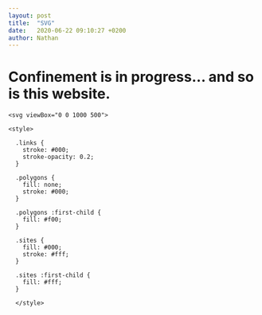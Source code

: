 ```yaml
---
layout: post
title:  "SVG"
date:   2020-06-22 09:10:27 +0200
author: Nathan
---
```


# Confinement is in progress... and so is this website.


<div>
	
	<svg viewBox="0 0 1000 500">

  <g class="polygons">
  <path d="M691.9913868758662,160.66313355585143L710.1743214706052,211.61543485482628L730.6717692743273,235.53544373491263L782.6549880762409,210.68910754765005L783.2006041790969,209.6915296594936L745.7504730942406,127.14682958708345Z"></path><path d="M564.8036308832685,203.3291725198122L605.2461295691571,237.23390786249465L610.4593053935283,190.08523331598747L566.9109571574849,188.43413000674752Z"></path><path d="M488.43767742395397,481.7419970514683L493.3042186840058,501L619.4616135682448,501L661.2272943440637,429.88168537102905L529.0831976182918,414.96339307063346L505.6499030054561,433.5063623350891Z"></path><path d="M72.54200831035688,356.2098069161504L120.77783551014346,415.78367708495546L172.79979041230675,355.79691018792136L169.20778716083097,336.9236653512559L81.71100009187111,346.57935919487863Z"></path><path d="M422.5249208147475,319.8550893059009L426.5785747428226,338.65906304275785L488.9737403523029,381.0944729041822L497.4141453678098,295.52530170759286L493.08493860234336,282.9177295515564L471.93958980866836,276.47845785338575Z"></path><path d="M217.6404356856236,177.16235858228467L268.92005123955784,267.8149857009192L272.2475725924067,267.56675568568505L306.74867643213133,242.1198395627597L296.9923180920594,173.10086329062048L246.02706076970793,164.91621896079891Z"></path><path d="M750.9153663677732,393.10633492306204L766.2355912829889,444.9451760003928L820.5822674905887,501L867.0812078353192,501L862.6697391632625,441.2617761407719L855.6494870309364,424.6688409281264L810.3338851531303,367.1191449962391L770.014154838249,369.81241066334144Z"></path><path d="M813.8682035249803,193.39286189152332L858.3254737704901,223.26439458333223L887.0282504187951,189.79891496834892L871.8613165694169,174.78319630704055L819.0102570248159,182.51533413095035Z"></path><path d="M907.061045302189,189.15001307305698L918.6277903987684,198.313158773745L956.5114085383608,199.7980470116308L997.1654342453004,154.9622055620246L938.4626810710404,120.00567872922919L913.5963888621171,156.1291741391295Z"></path><path d="M104.47838898467694,257.464504466569L127.40044830308847,290.5383822171111L167.43881958464618,291.684612627631L174.04911601571297,287.3263076333732L177.9163438186773,207.35559612523897L118.09380027152963,231.9904322997473Z"></path><path d="M240.238380109652,-1L241.69703425675746,33.4861013513374L313.4309583010502,28.979553804880346L345.74045789796355,-1Z"></path><path d="M6.013159270466673,339.2319687919035L72.54200831035688,356.2098069161504L81.71100009187111,346.57935919487863L127.40044830308847,290.5383822171111L104.47838898467694,257.464504466569L73.11175836460774,251.67717802801667L20.338452326863802,310.7161596375582Z"></path><path d="M167.43881958464618,291.684612627631L169.20778716083097,336.9236653512559L172.79979041230675,355.79691018792136L181.62401549134927,357.57192999918743L243.76874055096073,309.36461963343856L242.56028639077599,296.4033996341176L174.04911601571297,287.3263076333732Z"></path><path d="M564.7741718821717,47.54512249705415L584.952627102582,54.818818989223374L624.4634326328861,41.36749984864281L614.0782932978449,-1L581.189258616531,-1Z"></path><path d="M272.2475725924067,267.56675568568505L345.37812328836696,326.30575651275007L371.46240237843824,302.62007721070563L375.84548219059695,264.45596576317166L311.679139669415,241.25828811672076L306.74867643213133,242.1198395627597Z"></path><path d="M246.8315234001006,320.951842800914L247.85226377039965,350.61084259773315L299.1411492623056,373.92311178933767L324.4744878499711,345.614473102677Z"></path><path d="M20.350639336719144,-1L77.38659457439059,71.94998624982784L169.37203566665042,90.94149664828629L183.38147946933537,74.19630948349511L176.91823582566073,-1Z"></path><path d="M964.7115666917408,501L997.8700459345529,401.44272904071784L991.7950851164587,402.81410510617746L973.5942795060788,409.7972015059779L973.1931209110933,410.126984549221L918.9067437831397,501Z"></path><path d="M363.2382399642694,148.65239343708478L366.4043850206477,180.02366102993062L397.22155624466774,238.51262280330417L440.8227658553833,238.84368817522238L450.7206442646543,214.42720072606704L380.33747045613745,127.4973397898374L368.76441795444214,136.97661899231778Z"></path><path d="M73.69362660887505,90.98849142406146L77.6752286468092,128.38310290582226L116.75235043716388,173.47452159155614L188.288851024964,163.60516934314063L169.37203566665042,90.94149664828629L77.38659457439059,71.94998624982784Z"></path><path d="M344.15104478065865,332.81727918207537L371.76538557449373,378.4516394403775L393.6196566141516,383.82717535477036L426.5785747428226,338.65906304275785L422.5249208147475,319.8550893059009L371.46240237843824,302.62007721070563L345.37812328836696,326.30575651275007Z"></path><path d="M221.98731792290414,64.59414374791832L280.4589085697453,90.16973260791764L313.4309583010502,28.979553804880346L241.69703425675746,33.4861013513374Z"></path><path d="M493.08493860234336,282.9177295515564L497.4141453678098,295.52530170759286L559.5390079813833,328.5949427889275L570.7068065033986,263.0939231643226L528.5844392628214,254.34140105767415Z"></path><path d="M312.64090502695757,424.9122432689415L328.9059270371632,454.0101179692787L347.25628166062563,465.6015889431784L391.3543941069853,460.33155508486766L350.28183853136835,406.2380383904379Z"></path><path d="M18.087260787351862,196.74511594766585L20.338452326863802,310.7161596375582L73.11175836460774,251.67717802801667L48.53424550247106,201.0949303985719L44.33303266419543,198.56317246761589Z"></path><path d="M1001,400.3209210019295L997.8700459345529,401.44272904071784L964.7115666917408,501L1001,501Z"></path><path d="M859.4364271775245,127.05389492642627L862.5104815762398,132.5340183975012L913.5963888621171,156.1291741391295L938.4626810710404,120.00567872922919L938.3649698450847,119.80825718573377L889.5794042236828,87.94440689728383Z"></path><path d="M228.04044388404333,381.8183363445669L230.4233254698679,445.3240287278105L299.0972330489225,419.8438647215119L299.1411492623056,373.92311178933767L247.85226377039965,350.61084259773315Z"></path><path d="M427.8716158361265,121.50720817262456L497.5634587559057,155.33395437535313L521.9725684667621,138.65956537558708L519.7316213876344,72.17479797859517L464.1392109262754,68.55520960342025Z"></path><path d="M644.3667625491001,239.27317274947822L685.884911684774,297.11866401892365L718.9809133318244,296.0551050860935L730.6717692743273,235.53544373491263L710.1743214706052,211.61543485482628L648.2921088380889,233.80476660126604Z"></path><path d="M614.0782932978449,-1L624.4634326328861,41.36749984864281L666.2317788312591,53.424160409440844L725.6145794908879,22.822643977902917L728.191927575082,-1Z"></path><path d="M904.2287763655734,341.8973016360869L915.0929809735743,386.06544008634177L973.5942795060788,409.7972015059779L991.7950851164587,402.81410510617746Z"></path><path d="M246.02706076970793,164.91621896079891L296.9923180920594,173.10086329062048L363.2382399642694,148.65239343708478L368.76441795444214,136.97661899231778L281.70134205216783,93.70051866222329Z"></path><path d="M181.62401549134927,357.57192999918743L228.04044388404333,381.8183363445669L247.85226377039965,350.61084259773315L246.8315234001006,320.951842800914L243.76874055096073,309.36461963343856Z"></path><path d="M704.1930356293113,417.1006566424097L718.7364948124289,501L750.5399539859192,501L766.2355912829889,444.9451760003928L750.9153663677732,393.10633492306204Z"></path><path d="M718.7364948124289,501L704.1930356293113,417.1006566424097L670.1764992912597,418.6953419407332L661.2272943440637,429.88168537102905L619.4616135682448,501Z"></path><path d="M855.2553737389973,317.52583331352736L898.431927453978,331.65336869997077L984.2541672956218,310.6252600337136L946.9358071638954,265.44330228380477L906.3985809492516,258.8110302669378L863.8072543474025,280.0753009148437L857.2368917465367,290.40798200793614Z"></path><path d="M393.6196566141516,383.82717535477036L481.14194140361286,477.7175497693856L488.43767742395397,481.7419970514683L505.6499030054561,433.5063623350891L488.9737403523029,381.0944729041822L426.5785747428226,338.65906304275785Z"></path><path d="M174.04911601571297,287.3263076333732L242.56028639077599,296.4033996341176L268.92005123955784,267.8149857009192L217.6404356856236,177.16235858228467L195.82922285448433,172.54554132331288L177.9163438186773,207.35559612523897Z"></path><path d="M169.37203566665042,90.94149664828629L188.288851024964,163.60516934314063L195.82922285448433,172.54554132331288L217.6404356856236,177.16235858228467L246.02706076970793,164.91621896079891L281.70134205216783,93.70051866222329L280.4589085697453,90.16973260791764L221.98731792290414,64.59414374791832L183.38147946933537,74.19630948349511Z"></path><path d="M590.3230670601656,260.5270036599427L629.589448806392,329.19529075954324L685.884911684774,297.11866401892365L644.3667625491001,239.27317274947822L605.7208524610652,239.33522877439418Z"></path><path d="M-1,164.76946167578814L73.69362660887505,90.98849142406146L77.38659457439059,71.94998624982784L20.350639336719144,-1L-1,-1Z"></path><path d="M371.46240237843824,302.62007721070563L422.5249208147475,319.8550893059009L471.93958980866836,276.47845785338575L440.8227658553833,238.84368817522238L397.22155624466774,238.51262280330417L375.84548219059695,264.45596576317166Z"></path><path d="M584.952627102582,54.818818989223374L594.9773161767885,118.08600698541701L646.6017303559105,123.1880146839655L666.2317788312591,53.424160409440844L624.4634326328861,41.36749984864281Z"></path><path d="M921.7620602069728,-1L974.2209035065955,56.84381194230766L1001,63.25197817129644L1001,-1Z"></path><path d="M293.5029072105952,501L328.9059270371632,454.0101179692787L312.64090502695757,424.9122432689415L299.0972330489225,419.8438647215119L230.4233254698679,445.3240287278105L189.64193489676452,501Z"></path><path d="M956.5114085383608,199.7980470116308L963.0229684942634,221.95626224312605L1001,239.4971167793265L1001,154.46484384106813L997.1654342453004,154.9622055620246Z"></path><path d="M493.3042186840058,501L488.43767742395397,481.7419970514683L481.14194140361286,477.7175497693856L391.3543941069853,460.33155508486766L347.25628166062563,465.6015889431784L341.72477832410596,501Z"></path><path d="M99.42656012898347,192.26500211185862L118.09380027152963,231.9904322997473L177.9163438186773,207.35559612523897L195.82922285448433,172.54554132331288L188.288851024964,163.60516934314063L116.75235043716388,173.47452159155614Z"></path><path d="M509.7473093656526,-1L533.5514656624881,47.63122732287631L564.7741718821717,47.54512249705415L581.189258616531,-1Z"></path><path d="M826.6693863511176,131.11775940993587L859.4364271775245,127.05389492642627L889.5794042236828,87.94440689728383L879.9267457845676,38.09891189933877L834.3124238527089,54.316681222770754Z"></path><path d="M430.4807345401278,-1L464.1392109262754,68.55520960342025L519.7316213876344,72.17479797859517L533.5514656624881,47.63122732287631L509.7473093656526,-1Z"></path><path d="M879.9267457845676,38.09891189933877L889.5794042236828,87.94440689728383L938.3649698450847,119.80825718573377L974.2209035065955,56.84381194230766L921.7620602069728,-1L897.1077645735979,-1Z"></path><path d="M440.8227658553833,238.84368817522238L471.93958980866836,276.47845785338575L493.08493860234336,282.9177295515564L528.5844392628214,254.34140105767415L528.480699623318,231.7955628040091L496.3023060396968,162.2233954512281L450.7206442646543,214.42720072606704Z"></path><path d="M570.9579030291516,134.80951756646718L613.2547828016465,185.75349528981988L654.6980253098557,165.8863240206707L665.5007180019375,154.2445176235479L646.6017303559105,123.1880146839655L594.9773161767885,118.08600698541701Z"></path><path d="M855.6494870309364,424.6688409281264L862.6697391632625,441.2617761407719L973.1931209110933,410.126984549221L973.5942795060788,409.7972015059779L915.0929809735743,386.06544008634177Z"></path><path d="M-1,341.07352099236596L6.013159270466673,339.2319687919035L20.338452326863802,310.7161596375582L18.087260787351862,196.74511594766585L-1,189.04534842340968Z"></path><path d="M820.5822674905887,501L766.2355912829889,444.9451760003928L750.5399539859192,501Z"></path><path d="M528.480699623318,231.7955628040091L528.5844392628214,254.34140105767415L570.7068065033986,263.0939231643226L590.3230670601656,260.5270036599427L605.7208524610652,239.33522877439418L605.2461295691571,237.23390786249465L564.8036308832685,203.3291725198122Z"></path><path d="M906.3985809492516,258.8110302669378L946.9358071638954,265.44330228380477L963.0229684942634,221.95626224312605L956.5114085383608,199.7980470116308L918.6277903987684,198.313158773745Z"></path><path d="M810.3338851531303,367.1191449962391L855.6494870309364,424.6688409281264L915.0929809735743,386.06544008634177L904.2287763655734,341.8973016360869L898.431927453978,331.65336869997077L855.2553737389973,317.52583331352736Z"></path><path d="M296.9923180920594,173.10086329062048L306.74867643213133,242.1198395627597L311.679139669415,241.25828811672076L366.4043850206477,180.02366102993062L363.2382399642694,148.65239343708478Z"></path><path d="M753.3761118276082,62.34155688699133L757.9689787735462,106.30638174371373L820.8017511783397,133.36137276511283L826.6693863511176,131.11775940993587L834.3124238527089,54.316681222770754Z"></path><path d="M140.77710037585356,501L120.77783551014346,415.78367708495546L72.54200831035688,356.2098069161504L6.013159270466673,339.2319687919035L-1,341.07352099236596L-1,501Z"></path><path d="M648.2921088380889,233.80476660126604L710.1743214706052,211.61543485482628L691.9913868758662,160.66313355585143L665.5007180019375,154.2445176235479L654.6980253098557,165.8863240206707Z"></path><path d="M176.91823582566073,-1L183.38147946933537,74.19630948349511L221.98731792290414,64.59414374791832L241.69703425675746,33.4861013513374L240.238380109652,-1Z"></path><path d="M819.0102570248159,182.51533413095035L871.8613165694169,174.78319630704055L862.5104815762398,132.5340183975012L859.4364271775245,127.05389492642627L826.6693863511176,131.11775940993587L820.8017511783397,133.36137276511283Z"></path><path d="M311.679139669415,241.25828811672076L375.84548219059695,264.45596576317166L397.22155624466774,238.51262280330417L366.4043850206477,180.02366102993062Z"></path><path d="M718.9809133318244,296.0551050860935L723.7649856330341,300.8363563537242L810.2581261522517,257.5866747405065L782.6549880762409,210.68910754765005L730.6717692743273,235.53544373491263Z"></path><path d="M946.9358071638954,265.44330228380477L984.2541672956218,310.6252600337136L1001,316.6033075098505L1001,239.4971167793265L963.0229684942634,221.95626224312605Z"></path><path d="M745.7504730942406,127.14682958708345L783.2006041790969,209.6915296594936L813.8682035249803,193.39286189152332L819.0102570248159,182.51533413095035L820.8017511783397,133.36137276511283L757.9689787735462,106.30638174371373Z"></path><path d="M858.3254737704901,223.26439458333223L863.8072543474025,280.0753009148437L906.3985809492516,258.8110302669378L918.6277903987684,198.313158773745L907.061045302189,189.15001307305698L887.0282504187951,189.79891496834892Z"></path><path d="M341.72477832410596,501L347.25628166062563,465.6015889431784L328.9059270371632,454.0101179692787L293.5029072105952,501Z"></path><path d="M496.3023060396968,162.2233954512281L528.480699623318,231.7955628040091L564.8036308832685,203.3291725198122L566.9109571574849,188.43413000674752L542.1169149210347,141.99313111693374L521.9725684667621,138.65956537558708L497.5634587559057,155.33395437535313Z"></path><path d="M646.6017303559105,123.1880146839655L665.5007180019375,154.2445176235479L691.9913868758662,160.66313355585143L745.7504730942406,127.14682958708345L757.9689787735462,106.30638174371373L753.3761118276082,62.34155688699133L725.6145794908879,22.822643977902917L666.2317788312591,53.424160409440844Z"></path><path d="M242.56028639077599,296.4033996341176L243.76874055096073,309.36461963343856L246.8315234001006,320.951842800914L324.4744878499711,345.614473102677L344.15104478065865,332.81727918207537L345.37812328836696,326.30575651275007L272.2475725924067,267.56675568568505L268.92005123955784,267.8149857009192Z"></path><path d="M299.0972330489225,419.8438647215119L312.64090502695757,424.9122432689415L350.28183853136835,406.2380383904379L371.76538557449373,378.4516394403775L344.15104478065865,332.81727918207537L324.4744878499711,345.614473102677L299.1411492623056,373.92311178933767Z"></path><path d="M370.74213876885136,-1L384.8930449456781,122.18364518740299L427.8716158361265,121.50720817262456L464.1392109262754,68.55520960342025L430.4807345401278,-1Z"></path><path d="M605.2461295691571,237.23390786249465L605.7208524610652,239.33522877439418L644.3667625491001,239.27317274947822L648.2921088380889,233.80476660126604L654.6980253098557,165.8863240206707L613.2547828016465,185.75349528981988L610.4593053935283,190.08523331598747Z"></path><path d="M782.6549880762409,210.68910754765005L810.2581261522517,257.5866747405065L857.2368917465367,290.40798200793614L863.8072543474025,280.0753009148437L858.3254737704901,223.26439458333223L813.8682035249803,193.39286189152332L783.2006041790969,209.6915296594936Z"></path><path d="M380.33747045613745,127.4973397898374L450.7206442646543,214.42720072606704L496.3023060396968,162.2233954512281L497.5634587559057,155.33395437535313L427.8716158361265,121.50720817262456L384.8930449456781,122.18364518740299Z"></path><path d="M898.431927453978,331.65336869997077L904.2287763655734,341.8973016360869L991.7950851164587,402.81410510617746L997.8700459345529,401.44272904071784L1001,400.3209210019295L1001,316.6033075098505L984.2541672956218,310.6252600337136Z"></path><path d="M350.28183853136835,406.2380383904379L391.3543941069853,460.33155508486766L481.14194140361286,477.7175497693856L393.6196566141516,383.82717535477036L371.76538557449373,378.4516394403775Z"></path><path d="M-1,189.04534842340968L18.087260787351862,196.74511594766585L44.33303266419543,198.56317246761589L77.6752286468092,128.38310290582226L73.69362660887505,90.98849142406146L-1,164.76946167578814Z"></path><path d="M862.6697391632625,441.2617761407719L867.0812078353192,501L918.9067437831397,501L973.1931209110933,410.126984549221Z"></path><path d="M48.53424550247106,201.0949303985719L73.11175836460774,251.67717802801667L104.47838898467694,257.464504466569L118.09380027152963,231.9904322997473L99.42656012898347,192.26500211185862Z"></path><path d="M519.7316213876344,72.17479797859517L521.9725684667621,138.65956537558708L542.1169149210347,141.99313111693374L570.9579030291516,134.80951756646718L594.9773161767885,118.08600698541701L584.952627102582,54.818818989223374L564.7741718821717,47.54512249705415L533.5514656624881,47.63122732287631Z"></path><path d="M862.5104815762398,132.5340183975012L871.8613165694169,174.78319630704055L887.0282504187951,189.79891496834892L907.061045302189,189.15001307305698L913.5963888621171,156.1291741391295Z"></path><path d="M120.77783551014346,415.78367708495546L140.77710037585356,501L189.64193489676452,501L230.4233254698679,445.3240287278105L228.04044388404333,381.8183363445669L181.62401549134927,357.57192999918743L172.79979041230675,355.79691018792136Z"></path><path d="M81.71100009187111,346.57935919487863L169.20778716083097,336.9236653512559L167.43881958464618,291.684612627631L127.40044830308847,290.5383822171111Z"></path><path d="M529.0831976182918,414.96339307063346L661.2272943440637,429.88168537102905L670.1764992912597,418.6953419407332L617.8659247348482,352.6697990712393L583.6843310017982,361.3264144607532Z"></path><path d="M725.6145794908879,22.822643977902917L753.3761118276082,62.34155688699133L834.3124238527089,54.316681222770754L879.9267457845676,38.09891189933877L897.1077645735979,-1L728.191927575082,-1Z"></path><path d="M938.3649698450847,119.80825718573377L938.4626810710404,120.00567872922919L997.1654342453004,154.9622055620246L1001,154.46484384106813L1001,63.25197817129644L974.2209035065955,56.84381194230766Z"></path><path d="M488.9737403523029,381.0944729041822L505.6499030054561,433.5063623350891L529.0831976182918,414.96339307063346L583.6843310017982,361.3264144607532L559.5390079813833,328.5949427889275L497.4141453678098,295.52530170759286Z"></path><path d="M617.8659247348482,352.6697990712393L670.1764992912597,418.6953419407332L704.1930356293113,417.1006566424097L750.9153663677732,393.10633492306204L770.014154838249,369.81241066334144L723.7649856330341,300.8363563537242L718.9809133318244,296.0551050860935L685.884911684774,297.11866401892365L629.589448806392,329.19529075954324Z"></path><path d="M280.4589085697453,90.16973260791764L281.70134205216783,93.70051866222329L368.76441795444214,136.97661899231778L380.33747045613745,127.4973397898374L384.8930449456781,122.18364518740299L370.74213876885136,-1L345.74045789796355,-1L313.4309583010502,28.979553804880346Z"></path><path d="M559.5390079813833,328.5949427889275L583.6843310017982,361.3264144607532L617.8659247348482,352.6697990712393L629.589448806392,329.19529075954324L590.3230670601656,260.5270036599427L570.7068065033986,263.0939231643226Z"></path><path d="M723.7649856330341,300.8363563537242L770.014154838249,369.81241066334144L810.3338851531303,367.1191449962391L855.2553737389973,317.52583331352736L857.2368917465367,290.40798200793614L810.2581261522517,257.5866747405065Z"></path><path d="M542.1169149210347,141.99313111693374L566.9109571574849,188.43413000674752L610.4593053935283,190.08523331598747L613.2547828016465,185.75349528981988L570.9579030291516,134.80951756646718Z"></path><path d="M44.33303266419543,198.56317246761589L48.53424550247106,201.0949303985719L99.42656012898347,192.26500211185862L116.75235043716388,173.47452159155614L77.6752286468092,128.38310290582226Z"></path>
  </g>
  <g class="links">
  <line x1="592.3261716621184" y1="13.109221041854413" x2="563.7750507053796" y2="3.4549219355486382"></line><line x1="639.8895330677692" y1="1.4504701766288042" x2="592.3261716621184" y2="13.109221041854413"></line><line x1="217.67961546100943" y1="17.57081333883981" x2="264.2847421047763" y2="15.59956224230552"></line><line x1="813.9270096698767" y1="20.27941089572005" x2="639.8895330677692" y2="1.4504701766288042"></line><line x1="139.92367450715017" y1="24.254061195952413" x2="217.67961546100943" y2="17.57081333883981"></line><line x1="563.7750507053796" y1="3.4549219355486382" x2="480.1232228247585" y2="44.40106538178734"></line><line x1="264.2847421047763" y1="15.59956224230552" x2="266.34568774289005" y2="48.405106329447165"></line><line x1="266.34568774289005" y1="48.405106329447165" x2="217.67961546100943" y2="17.57081333883981"></line><line x1="480.1232228247585" y1="44.40106538178734" x2="435.27936912656617" y2="66.10146416634089"></line><line x1="995.5144271783614" y1="22.2217959999802" x2="937.6893771672638" y2="74.66362429651008"></line><line x1="264.2847421047763" y1="15.59956224230552" x2="323.10203177301423" y2="78.98800428519992"></line><line x1="323.10203177301423" y1="78.98800428519992" x2="266.34568774289005" y2="48.405106329447165"></line><line x1="937.6893771672638" y1="74.66362429651008" x2="813.9270096698767" y2="20.27941089572005"></line><line x1="616.2444831628183" y1="83.36491279540125" x2="592.3261716621184" y2="13.109221041854413"></line><line x1="639.8895330677692" y1="1.4504701766288042" x2="616.2444831628183" y2="83.36491279540125"></line><line x1="435.27936912656617" y1="66.10146416634089" x2="323.10203177301423" y2="78.98800428519992"></line><line x1="564.0182454467275" y1="91.64016281795651" x2="563.7750507053796" y2="3.4549219355486382"></line><line x1="592.3261716621184" y1="13.109221041854413" x2="564.0182454467275" y2="91.64016281795651"></line><line x1="821.0078348249809" y1="91.69433154642005" x2="813.9270096698767" y2="20.27941089572005"></line><line x1="813.9270096698767" y1="20.27941089572005" x2="839.989575845937" y2="93.5833438189414"></line><line x1="839.989575845937" y1="93.5833438189414" x2="821.0078348249809" y2="91.69433154642005"></line><line x1="480.1232228247585" y1="44.40106538178734" x2="476.8562293321561" y2="94.57806079992636"></line><line x1="616.2444831628183" y1="83.36491279540125" x2="564.0182454467275" y2="91.64016281795651"></line><line x1="995.5144271783614" y1="22.2217959999802" x2="977.5353819136005" y2="97.35445713691526"></line><line x1="977.5353819136005" y1="97.35445713691526" x2="937.6893771672638" y2="74.66362429651008"></line><line x1="476.8562293321561" y1="94.57806079992636" x2="435.27936912656617" y2="66.10146416634089"></line><line x1="564.0182454467275" y1="91.64016281795651" x2="480.1232228247585" y2="44.40106538178734"></line><line x1="693.2712039810935" y1="105.0385758333675" x2="639.8895330677692" y2="1.4504701766288042"></line><line x1="937.6893771672638" y1="74.66362429651008" x2="839.989575845937" y2="93.5833438189414"></line><line x1="266.34568774289005" y1="48.405106329447165" x2="240.2103501842552" y2="108.1564104376671"></line><line x1="813.9270096698767" y1="20.27941089572005" x2="693.2712039810935" y2="105.0385758333675"></line><line x1="693.2712039810935" y1="105.0385758333675" x2="616.2444831628183" y2="83.36491279540125"></line><line x1="240.2103501842552" y1="108.1564104376671" x2="217.67961546100943" y2="17.57081333883981"></line><line x1="564.0182454467275" y1="91.64016281795651" x2="476.8562293321561" y2="94.57806079992636"></line><line x1="16.012808739456872" y1="121.13378588456814" x2="139.92367450715017" y2="24.254061195952413"></line><line x1="323.10203177301423" y1="78.98800428519992" x2="240.2103501842552" y2="108.1564104376671"></line><line x1="323.10203177301423" y1="78.98800428519992" x2="294.96874719349364" y2="135.5866879690678"></line><line x1="821.0078348249809" y1="91.69433154642005" x2="693.2712039810935" y2="105.0385758333675"></line><line x1="937.6893771672638" y1="74.66362429651008" x2="896.7560442335146" y2="137.33514043897398"></line><line x1="294.96874719349364" y1="135.5866879690678" x2="240.2103501842552" y2="108.1564104376671"></line><line x1="896.7560442335146" y1="137.33514043897398" x2="839.989575845937" y2="93.5833438189414"></line><line x1="240.2103501842552" y1="108.1564104376671" x2="139.92367450715017" y2="24.254061195952413"></line><line x1="139.92367450715017" y1="24.254061195952413" x2="115.92055388158839" y2="140.51325449982966"></line><line x1="42.84152226158411" y1="148.29436501253323" x2="16.012808739456872" y2="121.13378588456814"></line><line x1="115.92055388158839" y1="140.51325449982966" x2="16.012808739456872" y2="121.13378588456814"></line><line x1="896.7560442335146" y1="137.33514043897398" x2="888.3692463359658" y2="155.49340893260265"></line><line x1="115.92055388158839" y1="140.51325449982966" x2="42.84152226158411" y2="148.29436501253323"></line><line x1="616.2444831628183" y1="83.36491279540125" x2="609.0365148720281" y2="156.29838262850905"></line><line x1="609.0365148720281" y1="156.29838262850905" x2="564.0182454467275" y2="91.64016281795651"></line><line x1="821.0078348249809" y1="91.69433154642005" x2="790.6730545072483" y2="162.14411849857402"></line><line x1="240.2103501842552" y1="108.1564104376671" x2="115.92055388158839" y2="140.51325449982966"></line><line x1="848.7552283600703" y1="164.26101459127017" x2="839.989575845937" y2="93.5833438189414"></line><line x1="977.5353819136005" y1="97.35445713691526" x2="896.7560442335146" y2="137.33514043897398"></line><line x1="937.1638706334251" y1="165.15063341377157" x2="896.7560442335146" y2="137.33514043897398"></line><line x1="977.5353819136005" y1="97.35445713691526" x2="937.1638706334251" y2="165.15063341377157"></line><line x1="896.7560442335146" y1="137.33514043897398" x2="848.7552283600703" y2="164.26101459127017"></line><line x1="888.3692463359658" y1="155.49340893260265" x2="848.7552283600703" y2="164.26101459127017"></line><line x1="115.92055388158839" y1="140.51325449982966" x2="84.24423373689271" y2="167.96458381210365"></line><line x1="84.24423373689271" y1="167.96458381210365" x2="42.84152226158411" y2="148.29436501253323"></line><line x1="848.7552283600703" y1="164.26101459127017" x2="821.0078348249809" y2="91.69433154642005"></line><line x1="790.6730545072483" y1="162.14411849857402" x2="693.2712039810935" y2="105.0385758333675"></line><line x1="693.2712039810935" y1="105.0385758333675" x2="609.0365148720281" y2="156.29838262850905"></line><line x1="848.7552283600703" y1="164.26101459127017" x2="790.6730545072483" y2="162.14411849857402"></line><line x1="609.0365148720281" y1="156.29838262850905" x2="585.0777398693963" y2="176.19045809102894"></line><line x1="476.8562293321561" y1="94.57806079992636" x2="437.0193227795416" y2="176.65238686960373"></line><line x1="437.0193227795416" y1="176.65238686960373" x2="435.27936912656617" y2="66.10146416634089"></line><line x1="585.0777398693963" y1="176.19045809102894" x2="564.0182454467275" y2="91.64016281795651"></line><line x1="937.1638706334251" y1="165.15063341377157" x2="888.3692463359658" y2="155.49340893260265"></line><line x1="742.5" y1="184" x2="693.2712039810935" y2="105.0385758333675"></line><line x1="790.6730545072483" y1="162.14411849857402" x2="742.5" y2="184"></line><line x1="852.7379032481122" y1="191.48357596013733" x2="848.7552283600703" y2="164.26101459127017"></line><line x1="437.0193227795416" y1="176.65238686960373" x2="416.62328576631194" y2="193.1661349582984"></line><line x1="585.0777398693963" y1="176.19045809102894" x2="546.6296822068394" y2="196.71720784502787"></line><line x1="546.6296822068394" y1="196.71720784502787" x2="564.0182454467275" y2="91.64016281795651"></line><line x1="437.0193227795416" y1="176.65238686960373" x2="323.10203177301423" y2="78.98800428519992"></line><line x1="888.3692463359658" y1="155.49340893260265" x2="852.7379032481122" y2="191.48357596013733"></line><line x1="546.6296822068394" y1="196.71720784502787" x2="476.8562293321561" y2="94.57806079992636"></line><line x1="585.0777398693963" y1="176.19045809102894" x2="584.098499413717" y2="202.01823496049832"></line><line x1="416.62328576631194" y1="193.1661349582984" x2="323.10203177301423" y2="78.98800428519992"></line><line x1="294.96874719349364" y1="135.5866879690678" x2="319.8242734115606" y2="202.9355745717173"></line><line x1="115.92055388158839" y1="140.51325449982966" x2="124.87658820297409" y2="205.4297055386487"></line><line x1="124.87658820297409" y1="205.4297055386487" x2="84.24423373689271" y2="167.96458381210365"></line><line x1="633.5763840549075" y1="207.4889489028875" x2="609.0365148720281" y2="156.29838262850905"></line><line x1="283.32443022769496" y1="208.0951061722588" x2="294.96874719349364" y2="135.5866879690678"></line><line x1="584.098499413717" y1="202.01823496049832" x2="546.6296822068394" y2="196.71720784502787"></line><line x1="319.8242734115606" y1="202.9355745717173" x2="283.32443022769496" y2="208.0951061722588"></line><line x1="693.2712039810935" y1="105.0385758333675" x2="667.6686534401981" y2="210.7044563529702"></line><line x1="667.6686534401981" y1="210.7044563529702" x2="609.0365148720281" y2="156.29838262850905"></line><line x1="416.62328576631194" y1="193.1661349582984" x2="294.96874719349364" y2="135.5866879690678"></line><line x1="667.6686534401981" y1="210.7044563529702" x2="633.5763840549075" y2="207.4889489028875"></line><line x1="633.5763840549075" y1="207.4889489028875" x2="585.0777398693963" y2="176.19045809102894"></line><line x1="992.881699367198" y1="215.67168812643988" x2="937.1638706334251" y2="165.15063341377157"></line><line x1="977.5353819136005" y1="97.35445713691526" x2="992.881699367198" y2="215.67168812643988"></line><line x1="742.5" y1="184" x2="667.6686534401981" y2="210.7044563529702"></line><line x1="852.7379032481122" y1="191.48357596013733" x2="790.6730545072483" y2="162.14411849857402"></line><line x1="416.62328576631194" y1="193.1661349582984" x2="319.8242734115606" y2="202.9355745717173"></line><line x1="633.5763840549075" y1="207.4889489028875" x2="584.098499413717" y2="202.01823496049832"></line><line x1="546.6296822068394" y1="196.71720784502787" x2="437.0193227795416" y2="176.65238686960373"></line><line x1="93.31752022078233" y1="220.25951852568514" x2="84.24423373689271" y2="167.96458381210365"></line><line x1="124.87658820297409" y1="205.4297055386487" x2="93.31752022078233" y2="220.25951852568514"></line><line x1="283.32443022769496" y1="208.0951061722588" x2="240.2103501842552" y2="108.1564104376671"></line><line x1="584.098499413717" y1="202.01823496049832" x2="566.8801819262412" y2="222.55671557911805"></line><line x1="566.8801819262412" y1="222.55671557911805" x2="546.6296822068394" y2="196.71720784502787"></line><line x1="489.99782431601324" y1="222.9104734536208" x2="437.0193227795416" y2="176.65238686960373"></line><line x1="546.6296822068394" y1="196.71720784502787" x2="489.99782431601324" y2="222.9104734536208"></line><line x1="888.3692463359658" y1="155.49340893260265" x2="890.5865524724775" y2="223.94572252294498"></line><line x1="890.5865524724775" y1="223.94572252294498" x2="852.7379032481122" y2="191.48357596013733"></line><line x1="937.1638706334251" y1="165.15063341377157" x2="890.5865524724775" y2="223.94572252294498"></line><line x1="348.8495145510755" y1="228.87536708284594" x2="319.8242734115606" y2="202.9355745717173"></line><line x1="852.7379032481122" y1="191.48357596013733" x2="826.7898688229005" y2="230.1015733655678"></line><line x1="416.62328576631194" y1="193.1661349582984" x2="348.8495145510755" y2="228.87536708284594"></line><line x1="826.7898688229005" y1="230.1015733655678" x2="790.6730545072483" y2="162.14411849857402"></line><line x1="937.1638706334251" y1="165.15063341377157" x2="934.5113112679619" y2="232.8247972712586"></line><line x1="934.5113112679619" y1="232.8247972712586" x2="890.5865524724775" y2="223.94572252294498"></line><line x1="677.9326088497872" y1="239.32885551172146" x2="667.6686534401981" y2="210.7044563529702"></line><line x1="992.881699367198" y1="215.67168812643988" x2="934.5113112679619" y2="232.8247972712586"></line><line x1="240.2103501842552" y1="108.1564104376671" x2="124.87658820297409" y2="205.4297055386487"></line><line x1="124.87658820297409" y1="205.4297055386487" x2="141.61331912327668" y2="246.07271263390717"></line><line x1="35.92473876591073" y1="248.14621572847307" x2="42.84152226158411" y2="148.29436501253323"></line><line x1="992.881699367198" y1="215.67168812643988" x2="977.5972035996665" y2="248.76356157815215"></line><line x1="2.2934848832407706" y1="248.81051112390074" x2="42.84152226158411" y2="148.29436501253323"></line><line x1="84.24423373689271" y1="167.96458381210365" x2="35.92473876591073" y2="248.14621572847307"></line><line x1="210.31414288922278" y1="249.39495121151677" x2="240.2103501842552" y2="108.1564104376671"></line><line x1="283.32443022769496" y1="208.0951061722588" x2="210.31414288922278" y2="249.39495121151677"></line><line x1="93.31752022078233" y1="220.25951852568514" x2="35.92473876591073" y2="248.14621572847307"></line><line x1="210.31414288922278" y1="249.39495121151677" x2="124.87658820297409" y2="205.4297055386487"></line><line x1="35.92473876591073" y1="248.14621572847307" x2="2.2934848832407706" y2="248.81051112390074"></line><line x1="977.5972035996665" y1="248.76356157815215" x2="934.5113112679619" y2="232.8247972712586"></line><line x1="742.5" y1="184" x2="677.9326088497872" y2="239.32885551172146"></line><line x1="489.99782431601324" y1="222.9104734536208" x2="416.62328576631194" y2="193.1661349582984"></line><line x1="890.5865524724775" y1="223.94572252294498" x2="826.7898688229005" y2="230.1015733655678"></line><line x1="826.7898688229005" y1="230.1015733655678" x2="742.5" y2="184"></line><line x1="778.2035969891767" y1="258.698654916772" x2="742.5" y2="184"></line><line x1="826.7898688229005" y1="230.1015733655678" x2="778.2035969891767" y2="258.698654916772"></line><line x1="141.61331912327668" y1="246.07271263390717" x2="93.31752022078233" y2="220.25951852568514"></line><line x1="210.31414288922278" y1="249.39495121151677" x2="141.61331912327668" y2="246.07271263390717"></line><line x1="677.9326088497872" y1="239.32885551172146" x2="633.5763840549075" y2="207.4889489028875"></line><line x1="633.6785145812081" y1="271.0918857667473" x2="633.5763840549075" y2="207.4889489028875"></line><line x1="566.8801819262412" y1="222.55671557911805" x2="489.99782431601324" y2="222.9104734536208"></line><line x1="677.9326088497872" y1="239.32885551172146" x2="633.6785145812081" y2="271.0918857667473"></line><line x1="348.8495145510755" y1="228.87536708284594" x2="332.3378283542937" y2="274.5478076867354"></line><line x1="633.5763840549075" y1="207.4889489028875" x2="566.8801819262412" y2="222.55671557911805"></line><line x1="332.3378283542937" y1="274.5478076867354" x2="319.8242734115606" y2="202.9355745717173"></line><line x1="633.6785145812081" y1="271.0918857667473" x2="566.8801819262412" y2="222.55671557911805"></line><line x1="790.1372624743184" y1="282.5642679033159" x2="778.2035969891767" y2="258.698654916772"></line><line x1="332.3378283542937" y1="274.5478076867354" x2="283.32443022769496" y2="208.0951061722588"></line><line x1="416.62328576631194" y1="193.1661349582984" x2="415.93245435573033" y2="284.1485005378118"></line><line x1="415.93245435573033" y1="284.1485005378118" x2="348.8495145510755" y2="228.87536708284594"></line><line x1="93.31752022078233" y1="220.25951852568514" x2="80.77529863125777" y2="288.2368864401118"></line><line x1="778.2035969891767" y1="258.698654916772" x2="677.9326088497872" y2="239.32885551172146"></line><line x1="80.77529863125777" y1="288.2368864401118" x2="35.92473876591073" y2="248.14621572847307"></line><line x1="826.7898688229005" y1="230.1015733655678" x2="790.1372624743184" y2="282.5642679033159"></line><line x1="489.99782431601324" y1="222.9104734536208" x2="415.93245435573033" y2="284.1485005378118"></line><line x1="934.5113112679619" y1="232.8247972712586" x2="924.7639973704545" y2="292.4015259301396"></line><line x1="141.61331912327668" y1="246.07271263390717" x2="80.77529863125777" y2="288.2368864401118"></line><line x1="924.7639973704545" y1="292.4015259301396" x2="890.5865524724775" y2="223.94572252294498"></line><line x1="551.0478997437158" y1="298.7511188660742" x2="566.8801819262412" y2="222.55671557911805"></line><line x1="977.5972035996665" y1="248.76356157815215" x2="924.7639973704545" y2="292.4015259301396"></line><line x1="566.8801819262412" y1="222.55671557911805" x2="577.4395505565919" y2="303.2508452038648"></line><line x1="577.4395505565919" y1="303.2508452038648" x2="551.0478997437158" y2="298.7511188660742"></line><line x1="551.0478997437158" y1="298.7511188660742" x2="489.99782431601324" y2="222.9104734536208"></line><line x1="633.6785145812081" y1="271.0918857667473" x2="577.4395505565919" y2="303.2508452038648"></line><line x1="415.93245435573033" y1="284.1485005378118" x2="332.3378283542937" y2="274.5478076867354"></line><line x1="332.3378283542937" y1="274.5478076867354" x2="292.02578146911185" y2="324.73664574212245"></line><line x1="292.02578146911185" y1="324.73664574212245" x2="283.32443022769496" y2="208.0951061722588"></line><line x1="292.02578146911185" y1="324.73664574212245" x2="210.31414288922278" y2="249.39495121151677"></line><line x1="457.07606089942755" y1="331.0193075012405" x2="415.93245435573033" y2="284.1485005378118"></line><line x1="489.99782431601324" y1="222.9104734536208" x2="457.07606089942755" y2="331.0193075012405"></line><line x1="210.31414288922278" y1="249.39495121151677" x2="199.18521762150075" y2="333.39274205730175"></line><line x1="141.61331912327668" y1="246.07271263390717" x2="139.0461727843131" y2="335.7443393963403"></line><line x1="139.0461727843131" y1="335.7443393963403" x2="80.77529863125777" y2="288.2368864401118"></line><line x1="551.0478997437158" y1="298.7511188660742" x2="530.0401804695456" y2="338.21637073031576"></line><line x1="199.18521762150075" y1="333.39274205730175" x2="141.61331912327668" y2="246.07271263390717"></line><line x1="924.7639973704545" y1="292.4015259301396" x2="826.7898688229005" y2="230.1015733655678"></line><line x1="551.0478997437158" y1="298.7511188660742" x2="457.07606089942755" y2="331.0193075012405"></line><line x1="292.02578146911185" y1="324.73664574212245" x2="285.9258133532019" y2="343.9405834610081"></line><line x1="199.18521762150075" y1="333.39274205730175" x2="139.0461727843131" y2="335.7443393963403"></line><line x1="415.93245435573033" y1="284.1485005378118" x2="395.64219074464614" y2="344.26287258496444"></line><line x1="140.0291194499319" y1="344.6514789631203" x2="139.0461727843131" y2="335.7443393963403"></line><line x1="209.41021826618012" y1="346.5739343104622" x2="199.18521762150075" y2="333.39274205730175"></line><line x1="530.0401804695456" y1="338.21637073031576" x2="457.07606089942755" y2="331.0193075012405"></line><line x1="395.64219074464614" y1="344.26287258496444" x2="332.3378283542937" y2="274.5478076867354"></line><line x1="292.02578146911185" y1="324.73664574212245" x2="199.18521762150075" y2="333.39274205730175"></line><line x1="939.9269544760945" y1="354.286260794156" x2="924.7639973704545" y2="292.4015259301396"></line><line x1="681.6594023751659" y1="355.2998132675628" x2="633.6785145812081" y2="271.0918857667473"></line><line x1="677.9326088497872" y1="239.32885551172146" x2="681.6594023751659" y2="355.2998132675628"></line><line x1="457.07606089942755" y1="331.0193075012405" x2="395.64219074464614" y2="344.26287258496444"></line><line x1="924.7639973704545" y1="292.4015259301396" x2="790.1372624743184" y2="282.5642679033159"></line><line x1="577.4395505565919" y1="303.2508452038648" x2="530.0401804695456" y2="338.21637073031576"></line><line x1="292.02578146911185" y1="324.73664574212245" x2="209.41021826618012" y2="346.5739343104622"></line><line x1="778.2035969891767" y1="258.698654916772" x2="681.6594023751659" y2="355.2998132675628"></line><line x1="285.9258133532019" y1="343.9405834610081" x2="209.41021826618012" y2="346.5739343104622"></line><line x1="199.18521762150075" y1="333.39274205730175" x2="140.0291194499319" y2="344.6514789631203"></line><line x1="790.1372624743184" y1="282.5642679033159" x2="681.6594023751659" y2="355.2998132675628"></line><line x1="457.07606089942755" y1="331.0193075012405" x2="430.68052422650817" y2="369.8301479877782"></line><line x1="430.68052422650817" y1="369.8301479877782" x2="395.64219074464614" y2="344.26287258496444"></line><line x1="939.9269544760945" y1="354.286260794156" x2="928.258694162398" y2="371.0590789335243"></line><line x1="977.5972035996665" y1="248.76356157815215" x2="939.9269544760945" y2="354.286260794156"></line><line x1="80.77529863125777" y1="288.2368864401118" x2="2.2934848832407706" y2="248.81051112390074"></line><line x1="896.4683401688031" y1="378.8786725400206" x2="924.7639973704545" y2="292.4015259301396"></line><line x1="939.9269544760945" y1="354.286260794156" x2="896.4683401688031" y2="378.8786725400206"></line><line x1="395.64219074464614" y1="344.26287258496444" x2="292.02578146911185" y2="324.73664574212245"></line><line x1="928.258694162398" y1="371.0590789335243" x2="896.4683401688031" y2="378.8786725400206"></line><line x1="285.9258133532019" y1="343.9405834610081" x2="267.86230845716295" y2="383.6817607986929"></line><line x1="292.02578146911185" y1="324.73664574212245" x2="330.401267893714" y2="383.7415703305418"></line><line x1="330.401267893714" y1="383.7415703305418" x2="285.9258133532019" y2="343.9405834610081"></line><line x1="395.64219074464614" y1="344.26287258496444" x2="330.401267893714" y2="383.7415703305418"></line><line x1="209.41021826618012" y1="346.5739343104622" x2="188.47019821848866" y2="386.66073846534687"></line><line x1="681.6594023751659" y1="355.2998132675628" x2="577.4395505565919" y2="303.2508452038648"></line><line x1="188.47019821848866" y1="386.66073846534687" x2="199.18521762150075" y2="333.39274205730175"></line><line x1="267.86230845716295" y1="383.6817607986929" x2="209.41021826618012" y2="346.5739343104622"></line><line x1="188.47019821848866" y1="386.66073846534687" x2="140.0291194499319" y2="344.6514789631203"></line><line x1="896.4683401688031" y1="378.8786725400206" x2="790.1372624743184" y2="282.5642679033159"></line><line x1="140.0291194499319" y1="344.6514789631203" x2="80.77529863125777" y2="288.2368864401118"></line><line x1="914.0832582174878" y1="406.00302579056404" x2="896.4683401688031" y2="378.8786725400206"></line><line x1="928.258694162398" y1="371.0590789335243" x2="914.0832582174878" y2="406.00302579056404"></line><line x1="330.401267893714" y1="383.7415703305418" x2="267.86230845716295" y2="383.6817607986929"></line><line x1="605.8350891806797" y1="415.3737361388364" x2="577.4395505565919" y2="303.2508452038648"></line><line x1="681.6594023751659" y1="355.2998132675628" x2="605.8350891806797" y2="415.3737361388364"></line><line x1="605.8350891806797" y1="415.3737361388364" x2="530.0401804695456" y2="338.21637073031576"></line><line x1="395.64219074464614" y1="344.26287258496444" x2="377.0584042591392" y2="419.8153622142108"></line><line x1="47.19697720879501" y1="419.81589516727627" x2="80.77529863125777" y2="288.2368864401118"></line><line x1="377.0584042591392" y1="419.8153622142108" x2="330.401267893714" y2="383.7415703305418"></line><line x1="267.86230845716295" y1="383.6817607986929" x2="188.47019821848866" y2="386.66073846534687"></line><line x1="430.68052422650817" y1="369.8301479877782" x2="377.0584042591392" y2="419.8153622142108"></line><line x1="140.0291194499319" y1="344.6514789631203" x2="47.19697720879501" y2="419.81589516727627"></line><line x1="47.19697720879501" y1="419.81589516727627" x2="2.2934848832407706" y2="248.81051112390074"></line><line x1="603.9947757791009" y1="431.67496494922165" x2="605.8350891806797" y2="415.3737361388364"></line><line x1="377.0584042591392" y1="419.8153622142108" x2="356.1674723338366" y2="435.6775946884044"></line><line x1="356.1674723338366" y1="435.6775946884044" x2="330.401267893714" y2="383.7415703305418"></line><line x1="530.0401804695456" y1="338.21637073031576" x2="430.68052422650817" y2="369.8301479877782"></line><line x1="924.9276732202501" y1="444.4989125915886" x2="914.0832582174878" y2="406.00302579056404"></line><line x1="801.5626590925463" y1="453.60900823234726" x2="790.1372624743184" y2="282.5642679033159"></line><line x1="896.4683401688031" y1="378.8786725400206" x2="801.5626590925463" y2="453.60900823234726"></line><line x1="801.5626590925463" y1="453.60900823234726" x2="681.6594023751659" y2="355.2998132675628"></line><line x1="299.0089325195164" y1="467.6278625917919" x2="267.86230845716295" y2="383.6817607986929"></line><line x1="330.401267893714" y1="383.7415703305418" x2="299.0089325195164" y2="467.6278625917919"></line><line x1="965.8042008666774" y1="468.91802811619607" x2="924.9276732202501" y2="444.4989125915886"></line><line x1="914.0832582174878" y1="406.00302579056404" x2="965.8042008666774" y2="468.91802811619607"></line><line x1="928.258694162398" y1="371.0590789335243" x2="965.8042008666774" y2="468.91802811619607"></line><line x1="356.1674723338366" y1="435.6775946884044" x2="299.0089325195164" y2="467.6278625917919"></line><line x1="741.2934569527027" y1="471.4207048321003" x2="681.6594023751659" y2="355.2998132675628"></line><line x1="801.5626590925463" y1="453.60900823234726" x2="741.2934569527027" y2="471.4207048321003"></line><line x1="939.9269544760945" y1="354.286260794156" x2="965.8042008666774" y2="468.91802811619607"></line><line x1="983.0736581167537" y1="474.6697823576184" x2="965.8042008666774" y2="468.91802811619607"></line><line x1="939.9269544760945" y1="354.286260794156" x2="983.0736581167537" y2="474.6697823576184"></line><line x1="801.5626590925463" y1="453.60900823234726" x2="773.8023669909333" y2="480.52336635422677"></line><line x1="687.5399335292371" y1="480.73856334661224" x2="681.6594023751659" y2="355.2998132675628"></line><line x1="773.8023669909333" y1="480.52336635422677" x2="741.2934569527027" y2="471.4207048321003"></line><line x1="741.2934569527027" y1="471.4207048321003" x2="687.5399335292371" y2="480.73856334661224"></line><line x1="687.5399335292371" y1="480.73856334661224" x2="605.8350891806797" y2="415.3737361388364"></line><line x1="914.0832582174878" y1="406.00302579056404" x2="801.5626590925463" y2="453.60900823234726"></line><line x1="324.06208088203135" y1="486.50335364288657" x2="299.0089325195164" y2="467.6278625917919"></line><line x1="356.1674723338366" y1="435.6775946884044" x2="324.06208088203135" y2="486.50335364288657"></line><line x1="687.5399335292371" y1="480.73856334661224" x2="603.9947757791009" y2="431.67496494922165"></line><line x1="188.47019821848866" y1="386.66073846534687" x2="47.19697720879501" y2="419.81589516727627"></line><line x1="603.9947757791009" y1="431.67496494922165" x2="530.0401804695456" y2="338.21637073031576"></line><line x1="356.1674723338366" y1="435.6775946884044" x2="362.96806329263995" y2="492.582965340438"></line><line x1="362.96806329263995" y1="492.582965340438" x2="324.06208088203135" y2="486.50335364288657"></line><line x1="377.0584042591392" y1="419.8153622142108" x2="362.96806329263995" y2="492.582965340438"></line><line x1="924.9276732202501" y1="444.4989125915886" x2="801.5626590925463" y2="453.60900823234726"></line><line x1="299.0089325195164" y1="467.6278625917919" x2="188.47019821848866" y2="386.66073846534687"></line><line x1="603.9947757791009" y1="431.67496494922165" x2="430.68052422650817" y2="369.8301479877782"></line><line x1="430.68052422650817" y1="369.8301479877782" x2="362.96806329263995" y2="492.582965340438"></line><line x1="603.9947757791009" y1="431.67496494922165" x2="362.96806329263995" y2="492.582965340438"></line>
  </g>
  <g class="sites">
  <circle r="2.5" cx="742.5" cy="184"></circle><circle r="2.5" cx="584.098499413717" cy="202.01823496049832"></circle><circle r="2.5" cx="603.9947757791009" cy="431.67496494922165"></circle><circle r="2.5" cx="140.0291194499319" cy="344.6514789631203"></circle><circle r="2.5" cx="457.07606089942755" cy="331.0193075012405"></circle><circle r="2.5" cx="283.32443022769496" cy="208.0951061722588"></circle><circle r="2.5" cx="801.5626590925463" cy="453.60900823234726"></circle><circle r="2.5" cx="852.7379032481122" cy="191.48357596013733"></circle><circle r="2.5" cx="937.1638706334251" cy="165.15063341377157"></circle><circle r="2.5" cx="141.61331912327668" cy="246.07271263390717"></circle><circle r="2.5" cx="264.2847421047763" cy="15.59956224230552"></circle><circle r="2.5" cx="80.77529863125777" cy="288.2368864401118"></circle><circle r="2.5" cx="199.18521762150075" cy="333.39274205730175"></circle><circle r="2.5" cx="592.3261716621184" cy="13.109221041854413"></circle><circle r="2.5" cx="332.3378283542937" cy="274.5478076867354"></circle><circle r="2.5" cx="285.9258133532019" cy="343.9405834610081"></circle><circle r="2.5" cx="139.92367450715017" cy="24.254061195952413"></circle><circle r="2.5" cx="965.8042008666774" cy="468.91802811619607"></circle><circle r="2.5" cx="416.62328576631194" cy="193.1661349582984"></circle><circle r="2.5" cx="115.92055388158839" cy="140.51325449982966"></circle><circle r="2.5" cx="395.64219074464614" cy="344.26287258496444"></circle><circle r="2.5" cx="266.34568774289005" cy="48.405106329447165"></circle><circle r="2.5" cx="551.0478997437158" cy="298.7511188660742"></circle><circle r="2.5" cx="356.1674723338366" cy="435.6775946884044"></circle><circle r="2.5" cx="35.92473876591073" cy="248.14621572847307"></circle><circle r="2.5" cx="983.0736581167537" cy="474.6697823576184"></circle><circle r="2.5" cx="896.7560442335146" cy="137.33514043897398"></circle><circle r="2.5" cx="267.86230845716295" cy="383.6817607986929"></circle><circle r="2.5" cx="476.8562293321561" cy="94.57806079992636"></circle><circle r="2.5" cx="677.9326088497872" cy="239.32885551172146"></circle><circle r="2.5" cx="639.8895330677692" cy="1.4504701766288042"></circle><circle r="2.5" cx="928.258694162398" cy="371.0590789335243"></circle><circle r="2.5" cx="294.96874719349364" cy="135.5866879690678"></circle><circle r="2.5" cx="209.41021826618012" cy="346.5739343104622"></circle><circle r="2.5" cx="741.2934569527027" cy="471.4207048321003"></circle><circle r="2.5" cx="687.5399335292371" cy="480.73856334661224"></circle><circle r="2.5" cx="924.7639973704545" cy="292.4015259301396"></circle><circle r="2.5" cx="430.68052422650817" cy="369.8301479877782"></circle><circle r="2.5" cx="210.31414288922278" cy="249.39495121151677"></circle><circle r="2.5" cx="240.2103501842552" cy="108.1564104376671"></circle><circle r="2.5" cx="633.6785145812081" cy="271.0918857667473"></circle><circle r="2.5" cx="16.012808739456872" cy="121.13378588456814"></circle><circle r="2.5" cx="415.93245435573033" cy="284.1485005378118"></circle><circle r="2.5" cx="616.2444831628183" cy="83.36491279540125"></circle><circle r="2.5" cx="995.5144271783614" cy="22.2217959999802"></circle><circle r="2.5" cx="299.0089325195164" cy="467.6278625917919"></circle><circle r="2.5" cx="992.881699367198" cy="215.67168812643988"></circle><circle r="2.5" cx="362.96806329263995" cy="492.582965340438"></circle><circle r="2.5" cx="124.87658820297409" cy="205.4297055386487"></circle><circle r="2.5" cx="563.7750507053796" cy="3.4549219355486382"></circle><circle r="2.5" cx="839.989575845937" cy="93.5833438189414"></circle><circle r="2.5" cx="480.1232228247585" cy="44.40106538178734"></circle><circle r="2.5" cx="937.6893771672638" cy="74.66362429651008"></circle><circle r="2.5" cx="489.99782431601324" cy="222.9104734536208"></circle><circle r="2.5" cx="609.0365148720281" cy="156.29838262850905"></circle><circle r="2.5" cx="914.0832582174878" cy="406.00302579056404"></circle><circle r="2.5" cx="2.2934848832407706" cy="248.81051112390074"></circle><circle r="2.5" cx="773.8023669909333" cy="480.52336635422677"></circle><circle r="2.5" cx="566.8801819262412" cy="222.55671557911805"></circle><circle r="2.5" cx="934.5113112679619" cy="232.8247972712586"></circle><circle r="2.5" cx="896.4683401688031" cy="378.8786725400206"></circle><circle r="2.5" cx="319.8242734115606" cy="202.9355745717173"></circle><circle r="2.5" cx="821.0078348249809" cy="91.69433154642005"></circle><circle r="2.5" cx="47.19697720879501" cy="419.81589516727627"></circle><circle r="2.5" cx="667.6686534401981" cy="210.7044563529702"></circle><circle r="2.5" cx="217.67961546100943" cy="17.57081333883981"></circle><circle r="2.5" cx="848.7552283600703" cy="164.26101459127017"></circle><circle r="2.5" cx="348.8495145510755" cy="228.87536708284594"></circle><circle r="2.5" cx="778.2035969891767" cy="258.698654916772"></circle><circle r="2.5" cx="977.5972035996665" cy="248.76356157815215"></circle><circle r="2.5" cx="790.6730545072483" cy="162.14411849857402"></circle><circle r="2.5" cx="890.5865524724775" cy="223.94572252294498"></circle><circle r="2.5" cx="324.06208088203135" cy="486.50335364288657"></circle><circle r="2.5" cx="546.6296822068394" cy="196.71720784502787"></circle><circle r="2.5" cx="693.2712039810935" cy="105.0385758333675"></circle><circle r="2.5" cx="292.02578146911185" cy="324.73664574212245"></circle><circle r="2.5" cx="330.401267893714" cy="383.7415703305418"></circle><circle r="2.5" cx="435.27936912656617" cy="66.10146416634089"></circle><circle r="2.5" cx="633.5763840549075" cy="207.4889489028875"></circle><circle r="2.5" cx="826.7898688229005" cy="230.1015733655678"></circle><circle r="2.5" cx="437.0193227795416" cy="176.65238686960373"></circle><circle r="2.5" cx="939.9269544760945" cy="354.286260794156"></circle><circle r="2.5" cx="377.0584042591392" cy="419.8153622142108"></circle><circle r="2.5" cx="42.84152226158411" cy="148.29436501253323"></circle><circle r="2.5" cx="924.9276732202501" cy="444.4989125915886"></circle><circle r="2.5" cx="93.31752022078233" cy="220.25951852568514"></circle><circle r="2.5" cx="564.0182454467275" cy="91.64016281795651"></circle><circle r="2.5" cx="888.3692463359658" cy="155.49340893260265"></circle><circle r="2.5" cx="188.47019821848866" cy="386.66073846534687"></circle><circle r="2.5" cx="139.0461727843131" cy="335.7443393963403"></circle><circle r="2.5" cx="605.8350891806797" cy="415.3737361388364"></circle><circle r="2.5" cx="813.9270096698767" cy="20.27941089572005"></circle><circle r="2.5" cx="977.5353819136005" cy="97.35445713691526"></circle><circle r="2.5" cx="530.0401804695456" cy="338.21637073031576"></circle><circle r="2.5" cx="681.6594023751659" cy="355.2998132675628"></circle><circle r="2.5" cx="323.10203177301423" cy="78.98800428519992"></circle><circle r="2.5" cx="577.4395505565919" cy="303.2508452038648"></circle><circle r="2.5" cx="790.1372624743184" cy="282.5642679033159"></circle><circle r="2.5" cx="585.0777398693963" cy="176.19045809102894"></circle><circle r="2.5" cx="84.24423373689271" cy="167.96458381210365"></circle>
  </g>
    </svg> 

    <style>

      .links {
        stroke: #000;
        stroke-opacity: 0.2;
      }

      .polygons {
        fill: none;
        stroke: #000;
      }

      .polygons :first-child {
        fill: #f00;
      }

      .sites {
        fill: #000;
        stroke: #fff;
      }

      .sites :first-child {
        fill: #fff;
      }

      </style>
	
</div>










